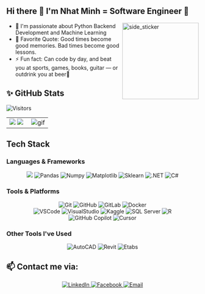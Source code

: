 ## Hi there :wave: I'm Nhat Minh = Software Engineer 🌱 
<img align="right" width=200px height=200px alt="side_sticker" src="https://media.giphy.com/media/TEnXkcsHrP4YedChhA/giphy.gif" />

- 🔭 I'm passionate about Python Backend Development and Machine Learning
- 🥅 Favorite Quote: Good times become good memories. Bad times become good lessons.
- :zap: Fun fact: Can code by day, and beat you at sports, games, books, guitar — or outdrink you at beer🍻
## ✨ GitHub Stats   

![Visitors](https://api.visitorbadge.io/api/daily?path=https%3A%2F%2Fgithub.com%2FCodexploreRepo&label=VISITORS&labelColor=%232ccce4&countColor=%23697689&style=flat)

<table>
<tr>
  <td width="48%">
    <img src="https://github-readme-stats.vercel.app/api?username=tonynnm145&show_icons=true&hide=contribs,issues&hide_border=true" />
    <img src="https://github-readme-stats.vercel.app/api/top-langs/?username=tonynnm145&layout=compact&show_icons=true&hide_border=true" />
  </td>
  <td width="52%"><img alt="gif" align="right" src=".github/assets/coding.gif"/></td>
</tr>
<table>

## Tech Stack 
### Languages & Frameworks
<p align="center">
<img src="https://img.shields.io/badge/python-3670A0?style=for-the-badge&logo=python&logoColor=ffdd54">
<img alt="Pandas" src="https://img.shields.io/badge/pandas-%23150458.svg?style=for-the-badge&logo=pandas&logoColor=white">
<img alt="Numpy" src="https://img.shields.io/badge/numpy-%23013243.svg?style=for-the-badge&logo=numpy&logoColor=white">
<img alt="Matplotlib" src="https://img.shields.io/badge/Matplotlib-%23ffffff.svg?style=for-the-badge&logo=Matplotlib&logoColor=black">
<img alt="Sklearn"  src="https://img.shields.io/badge/scikit--learn-%23F7931E.svg?style=for-the-badge&logo=scikit-learn&logoColor=white" />
<img alt=".NET" src="https://img.shields.io/badge/.NET-512BD4?style=for-the-badge&logo=dotnet&logoColor=white" />
<img alt="C#" src="https://img.shields.io/badge/C%23-239120.svg?style=for-the-badge&logo=c-sharp&logoColor=white" />
</p>


### Tools & Platforms
<p align="center">
  <img alt="Git" src="https://img.shields.io/badge/Git-f05134?style=for-the-badge&logo=git&logoColor=f05134&labelColor=282828">
  <img alt="GitHub" src="https://img.shields.io/badge/GitHub-100000?style=for-the-badge&logo=github&logoColor=white">
  <img alt="GitLab" src="https://img.shields.io/badge/GitLab-FC6D26?style=for-the-badge&logo=gitlab&logoColor=white">
  <img alt="Docker" src="https://img.shields.io/badge/docker-%230db7ed.svg?style=for-the-badge&logo=docker&logoColor=white">
  <br/>
  <img alt="VSCode" src="https://img.shields.io/badge/Visual%20Studio%20Code-0078d7.svg?style=for-the-badge&logo=visual-studio-code&logoColor=white">
  <img alt="VisualStudio" src="https://img.shields.io/badge/Visual%20Studio-5C2D91?style=for-the-badge&logo=visual-studio&logoColor=white">
  <img alt="Kaggle" src="https://img.shields.io/badge/Kaggle-20BEFF?style=for-the-badge&logo=Kaggle&logoColor=white">
  <img alt="SQL Server" src="https://img.shields.io/badge/SQL_Server-CC2927?style=for-the-badge&logo=microsoftsqlserver&logoColor=white">
  <img alt="R" src="https://img.shields.io/badge/R-276DC3?style=flat&logo=r&logoColor=white">
  <br/>
  <img alt="GitHub Copilot" src="https://img.shields.io/badge/GitHub%20Copilot-181717?style=for-the-badge&logo=github&logoColor=white">
  <img alt="Cursor" src="https://img.shields.io/badge/Cursor%20IDE-0f172a?style=for-the-badge&logo=cursor&logoColor=white">
</p>

### Other Tools I've Used
<p align="center">
  <!-- AutoCAD -->
  <img alt="AutoCAD" src="https://img.shields.io/badge/AutoCAD-E60000?style=flat&logo=autodesk&logoColor=white">

  <!-- Revit -->
  <img alt="Revit" src="https://img.shields.io/badge/Revit-0C2340?style=flat&logo=autodesk&logoColor=white">
  
  <!-- Etabs -->
  <img alt="Etabs" src="https://img.shields.io/badge/ETABS-1D3557?style=flat&logo=autodesk&logoColor=white">
</p>


## 📫 Contact me via:

<p align="center">
  <!-- LinkedIn -->
  <a href="https://www.linkedin.com/in/tony-nhatminh/" target="_blank">
    <img alt="LinkedIn" src="https://img.shields.io/badge/LinkedIn-0A66C2?style=for-the-badge&logo=linkedin&logoColor=white">
  </a>

  <!-- Facebook -->
  <a href="https://www.facebook.com/Tonynnm145" target="_blank">
    <img alt="Facebook" src="https://img.shields.io/badge/Facebook-1877F2?style=for-the-badge&logo=facebook&logoColor=white">
  </a>

  <!-- Email -->
  <a href="mailto:nhatminh1452003@gmail.com">
    <img alt="Email" src="https://img.shields.io/badge/Email-D14836?style=for-the-badge&logo=gmail&logoColor=white">
  </a>
</p>


